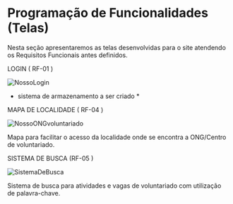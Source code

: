 # Programação de Funcionalidades (Telas)

Nesta seção apresentaremos as telas desenvolvidas para o site atendendo os Requisitos Funcionais antes definidos.

LOGIN ( RF-01 )

![NossoLogin](https://user-images.githubusercontent.com/71721477/200198636-ce3bc63e-1b6a-4fec-b00c-c4f5eb22b965.png)

* sistema de armazenamento a ser criado *


MAPA DE LOCALIDADE ( RF-04 )

![NossoONGvoluntariado](https://user-images.githubusercontent.com/71721477/200198663-55ddddbc-6ffd-44f1-9d4e-6fd93e76f4bd.png)


Mapa para facilitar o acesso da localidade onde se encontra a ONG/Centro de voluntariado.

SISTEMA DE BUSCA (RF-05 )

![SistemaDeBusca](https://user-images.githubusercontent.com/71721477/200198699-40df7317-ae80-4054-a349-68f2d873eb37.png)


Sistema de busca para atividades e vagas de voluntariado com utilização de palavra-chave.
 
